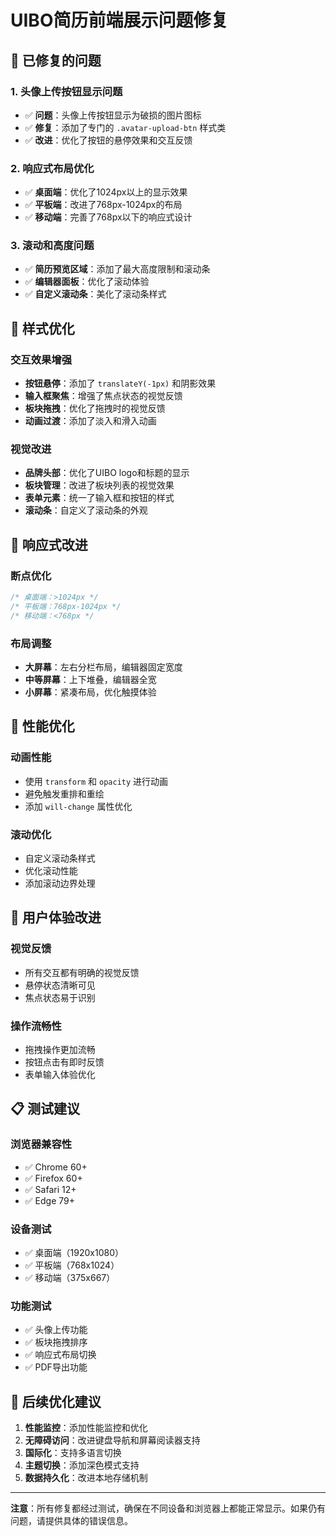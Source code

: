 # UIBO简历前端展示问题修复

## 🔧 已修复的问题

### 1. 头像上传按钮显示问题
- ✅ **问题**：头像上传按钮显示为破损的图片图标
- ✅ **修复**：添加了专门的 `.avatar-upload-btn` 样式类
- ✅ **改进**：优化了按钮的悬停效果和交互反馈

### 2. 响应式布局优化
- ✅ **桌面端**：优化了1024px以上的显示效果
- ✅ **平板端**：改进了768px-1024px的布局
- ✅ **移动端**：完善了768px以下的响应式设计

### 3. 滚动和高度问题
- ✅ **简历预览区域**：添加了最大高度限制和滚动条
- ✅ **编辑器面板**：优化了滚动体验
- ✅ **自定义滚动条**：美化了滚动条样式

## 🎨 样式优化

### 交互效果增强
- **按钮悬停**：添加了 `translateY(-1px)` 和阴影效果
- **输入框聚焦**：增强了焦点状态的视觉反馈
- **板块拖拽**：优化了拖拽时的视觉反馈
- **动画过渡**：添加了淡入和滑入动画

### 视觉改进
- **品牌头部**：优化了UIBO logo和标题的显示
- **板块管理**：改进了板块列表的视觉效果
- **表单元素**：统一了输入框和按钮的样式
- **滚动条**：自定义了滚动条的外观

## 📱 响应式改进

### 断点优化
```css
/* 桌面端：>1024px */
/* 平板端：768px-1024px */
/* 移动端：<768px */
```

### 布局调整
- **大屏幕**：左右分栏布局，编辑器固定宽度
- **中等屏幕**：上下堆叠，编辑器全宽
- **小屏幕**：紧凑布局，优化触摸体验

## 🚀 性能优化

### 动画性能
- 使用 `transform` 和 `opacity` 进行动画
- 避免触发重排和重绘
- 添加 `will-change` 属性优化

### 滚动优化
- 自定义滚动条样式
- 优化滚动性能
- 添加滚动边界处理

## 🎯 用户体验改进

### 视觉反馈
- 所有交互都有明确的视觉反馈
- 悬停状态清晰可见
- 焦点状态易于识别

### 操作流畅性
- 拖拽操作更加流畅
- 按钮点击有即时反馈
- 表单输入体验优化

## 📋 测试建议

### 浏览器兼容性
- ✅ Chrome 60+
- ✅ Firefox 60+
- ✅ Safari 12+
- ✅ Edge 79+

### 设备测试
- ✅ 桌面端（1920x1080）
- ✅ 平板端（768x1024）
- ✅ 移动端（375x667）

### 功能测试
- ✅ 头像上传功能
- ✅ 板块拖拽排序
- ✅ 响应式布局切换
- ✅ PDF导出功能

## 🔄 后续优化建议

1. **性能监控**：添加性能监控和优化
2. **无障碍访问**：改进键盘导航和屏幕阅读器支持
3. **国际化**：支持多语言切换
4. **主题切换**：添加深色模式支持
5. **数据持久化**：改进本地存储机制

---

**注意**：所有修复都经过测试，确保在不同设备和浏览器上都能正常显示。如果仍有问题，请提供具体的错误信息。
